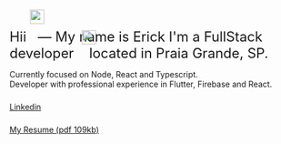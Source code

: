 
  <span style="positions: relative;font-size: 1.5rem">
    Hii
    <img style="position: absolute; top: 17px" height="25" src="https://emojipedia-us.s3.amazonaws.com/source/microsoft-teams/337/waving-hand_1f44b.png"  />
      &nbsp — My name is Erick I'm a FullStack developer&nbsp
    <img style="position: absolute; top: 53px" height="25" src="https://emojipedia-us.s3.amazonaws.com/source/microsoft-teams/337/man-technologist_1f468-200d-1f4bb.png"  />
    &nbsp located in Praia Grande, SP.
  </span>

  <p>Currently focused on Node, React and Typescript.<br>Developer with professional experience in Flutter, Firebase and React.</p>

  ###
  [Linkedin](https://www.linkedin.com/in/erickcintra)
  ###
  [My Resume (pdf 109kb)](https://duckduckgo.com)
